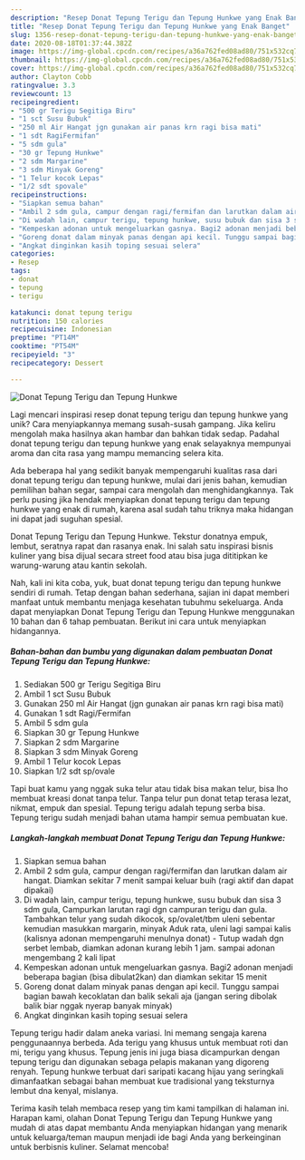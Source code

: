 ```yaml
---
description: "Resep Donat Tepung Terigu dan Tepung Hunkwe yang Enak Banget"
title: "Resep Donat Tepung Terigu dan Tepung Hunkwe yang Enak Banget"
slug: 1356-resep-donat-tepung-terigu-dan-tepung-hunkwe-yang-enak-banget
date: 2020-08-18T01:37:44.382Z
image: https://img-global.cpcdn.com/recipes/a36a762fed08ad80/751x532cq70/donat-tepung-terigu-dan-tepung-hunkwe-foto-resep-utama.jpg
thumbnail: https://img-global.cpcdn.com/recipes/a36a762fed08ad80/751x532cq70/donat-tepung-terigu-dan-tepung-hunkwe-foto-resep-utama.jpg
cover: https://img-global.cpcdn.com/recipes/a36a762fed08ad80/751x532cq70/donat-tepung-terigu-dan-tepung-hunkwe-foto-resep-utama.jpg
author: Clayton Cobb
ratingvalue: 3.3
reviewcount: 13
recipeingredient:
- "500 gr Terigu Segitiga Biru"
- "1 sct Susu Bubuk"
- "250 ml Air Hangat jgn gunakan air panas krn ragi bisa mati"
- "1 sdt RagiFermifan"
- "5 sdm gula"
- "30 gr Tepung Hunkwe"
- "2 sdm Margarine"
- "3 sdm Minyak Goreng"
- "1 Telur kocok Lepas"
- "1/2 sdt spovale"
recipeinstructions:
- "Siapkan semua bahan"
- "Ambil 2 sdm gula, campur dengan ragi/fermifan dan larutkan dalam air hangat. Diamkan sekitar 7 menit sampai keluar buih (ragi aktif dan dapat dipakai)"
- "Di wadah lain, campur terigu, tepung hunkwe, susu bubuk dan sisa 3 sdm gula, Campurkan larutan ragi dgn campuran terigu dan gula. Tambahkan telur yang sudah dikocok, sp/ovalet/tbm uleni sebentar kemudian masukkan margarin, minyak Aduk rata, uleni lagi sampai kalis (kalisnya adonan mempengaruhi menulnya donat) Tutup wadah dgn serbet lembab, diamkan adonan kurang lebih 1 jam. sampai adonan mengembang 2 kali lipat"
- "Kempeskan adonan untuk mengeluarkan gasnya. Bagi2 adonan menjadi beberapa bagian (bisa dibulat2kan) dan diamkan sekitar 15 menit"
- "Goreng donat dalam minyak panas dengan api kecil. Tunggu sampai bagian bawah kecoklatan dan balik sekali aja (jangan sering dibolak balik biar nggak nyerap banyak minyak)"
- "Angkat dinginkan kasih toping sesuai selera"
categories:
- Resep
tags:
- donat
- tepung
- terigu

katakunci: donat tepung terigu 
nutrition: 150 calories
recipecuisine: Indonesian
preptime: "PT14M"
cooktime: "PT54M"
recipeyield: "3"
recipecategory: Dessert

---
```



![Donat Tepung Terigu dan Tepung Hunkwe](https://img-global.cpcdn.com/recipes/a36a762fed08ad80/751x532cq70/donat-tepung-terigu-dan-tepung-hunkwe-foto-resep-utama.jpg)

Lagi mencari inspirasi resep donat tepung terigu dan tepung hunkwe yang unik? Cara menyiapkannya memang susah-susah gampang. Jika keliru mengolah maka hasilnya akan hambar dan bahkan tidak sedap. Padahal donat tepung terigu dan tepung hunkwe yang enak selayaknya mempunyai aroma dan cita rasa yang mampu memancing selera kita.

Ada beberapa hal yang sedikit banyak mempengaruhi kualitas rasa dari donat tepung terigu dan tepung hunkwe, mulai dari jenis bahan, kemudian pemilihan bahan segar, sampai cara mengolah dan menghidangkannya. Tak perlu pusing jika hendak menyiapkan donat tepung terigu dan tepung hunkwe yang enak di rumah, karena asal sudah tahu triknya maka hidangan ini dapat jadi suguhan spesial.

Donat Tepung Terigu dan Tepung Hunkwe. Tekstur donatnya empuk, lembut, seratnya rapat dan rasanya enak. Ini salah satu inspirasi bisnis kuliner yang bisa dijual secara street food atau bisa juga dititipkan ke warung-warung atau kantin sekolah.


Nah, kali ini kita coba, yuk, buat donat tepung terigu dan tepung hunkwe sendiri di rumah. Tetap dengan bahan sederhana, sajian ini dapat memberi manfaat untuk membantu menjaga kesehatan tubuhmu sekeluarga. Anda dapat menyiapkan Donat Tepung Terigu dan Tepung Hunkwe menggunakan 10 bahan dan 6 tahap pembuatan. Berikut ini cara untuk menyiapkan hidangannya.

<!--inarticleads1-->

##### Bahan-bahan dan bumbu yang digunakan dalam pembuatan Donat Tepung Terigu dan Tepung Hunkwe:

1. Sediakan 500 gr Terigu Segitiga Biru
1. Ambil 1 sct Susu Bubuk
1. Gunakan 250 ml Air Hangat (jgn gunakan air panas krn ragi bisa mati)
1. Gunakan 1 sdt Ragi/Fermifan
1. Ambil 5 sdm gula
1. Siapkan 30 gr Tepung Hunkwe
1. Siapkan 2 sdm Margarine
1. Siapkan 3 sdm Minyak Goreng
1. Ambil 1 Telur kocok Lepas
1. Siapkan 1/2 sdt sp/ovale


Tapi buat kamu yang nggak suka telur atau tidak bisa makan telur, bisa lho membuat kreasi donat tanpa telur. Tanpa telur pun donat tetap terasa lezat, nikmat, empuk dan spesial. Tepung terigu adalah tepung serba bisa. Tepung terigu sudah menjadi bahan utama hampir semua pembuatan kue. 

<!--inarticleads2-->

##### Langkah-langkah membuat Donat Tepung Terigu dan Tepung Hunkwe:

1. Siapkan semua bahan
1. Ambil 2 sdm gula, campur dengan ragi/fermifan dan larutkan dalam air hangat. Diamkan sekitar 7 menit sampai keluar buih (ragi aktif dan dapat dipakai)
1. Di wadah lain, campur terigu, tepung hunkwe, susu bubuk dan sisa 3 sdm gula, Campurkan larutan ragi dgn campuran terigu dan gula. Tambahkan telur yang sudah dikocok, sp/ovalet/tbm uleni sebentar kemudian masukkan margarin, minyak Aduk rata, uleni lagi sampai kalis (kalisnya adonan mempengaruhi menulnya donat) - Tutup wadah dgn serbet lembab, diamkan adonan kurang lebih 1 jam. sampai adonan mengembang 2 kali lipat
1. Kempeskan adonan untuk mengeluarkan gasnya. Bagi2 adonan menjadi beberapa bagian (bisa dibulat2kan) dan diamkan sekitar 15 menit
1. Goreng donat dalam minyak panas dengan api kecil. Tunggu sampai bagian bawah kecoklatan dan balik sekali aja (jangan sering dibolak balik biar nggak nyerap banyak minyak)
1. Angkat dinginkan kasih toping sesuai selera


Tepung terigu hadir dalam aneka variasi. Ini memang sengaja karena penggunaannya berbeda. Ada terigu yang khusus untuk membuat roti dan mi, terigu yang khusus. Tepung jenis ini juga biasa dicampurkan dengan tepung terigu dan digunakan sebaga pelapis makanan yang digoreng renyah. Tepung hunkwe terbuat dari saripati kacang hijau yang seringkali dimanfaatkan sebagai bahan membuat kue tradisional yang teksturnya lembut dna kenyal, mislanya. 

Terima kasih telah membaca resep yang tim kami tampilkan di halaman ini. Harapan kami, olahan Donat Tepung Terigu dan Tepung Hunkwe yang mudah di atas dapat membantu Anda menyiapkan hidangan yang menarik untuk keluarga/teman maupun menjadi ide bagi Anda yang berkeinginan untuk berbisnis kuliner. Selamat mencoba!
